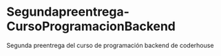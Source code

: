 # Segundapreentrega-CursoProgramacionBackend
Segunda preentrega del curso de programación backend de coderhouse
